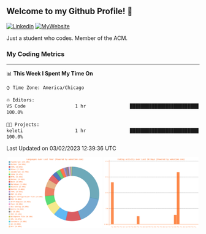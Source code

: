 ## Welcome to my Github Profile! 👋

[![Linkedin](https://img.shields.io/badge/LinkedIn-0077B5?style=for-the-badge&logo=linkedin&logoColor=white)](https://www.linkedin.com/in/mkeleti)   [![MyWebsite](https://img.shields.io/badge/website-000000?style=for-the-badge&logo=About.me&logoColor=white)](https://mkeleti.com)

Just a student who codes. Member of the ACM.

### My Coding Metrics

---

<!--START_SECTION:waka-->
📊 **This Week I Spent My Time On** 

```text
⌚︎ Time Zone: America/Chicago

🔥 Editors: 
VS Code                  1 hr                █████████████████████████   100.0%

🐱‍💻 Projects: 
keleti                   1 hr                █████████████████████████   100.0%

```


 Last Updated on 03/02/2023 12:39:36 UTC
<!--END_SECTION:waka-->

<p align="center" >
<img width="49%" alt="My most used Languages" src="assets/waka-langs.svg"/>
<img width="49%" alt="My activity over last month" src="assets/waka-activs.svg"/>
</p>
